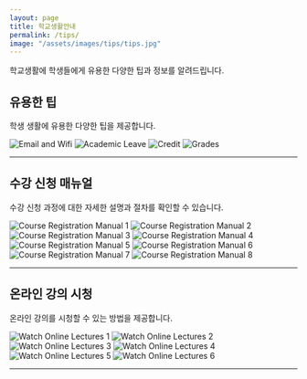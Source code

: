 ```yaml
---
layout: page
title: 학교생활안내
permalink: /tips/
image: "/assets/images/tips/tips.jpg"
---
```


학교생활에 학생들에게 유용한 다양한 팁과 정보를 알려드립니다.

## 유용한 팁

학생 생활에 유용한 다양한 팁을 제공합니다.

<div class="gallery-box">
  <div class="gallery">
    <img src="/assets/images/tips/Tips/1.email_wifi.jpeg" loading="lazy" alt="Email and Wifi">
    <img src="/assets/images/tips/Tips/2.academic_leave.jpeg" loading="lazy" alt="Academic Leave">
    <img src="/assets/images/tips/Tips/3.credit.jpeg" loading="lazy" alt="Credit">
    <img src="/assets/images/tips/Tips/4.grades.jpeg" loading="lazy" alt="Grades">
  </div>
</div>

---

## 수강 신청 매뉴얼

수강 신청 과정에 대한 자세한 설명과 절차를 확인할 수 있습니다.

<div class="gallery-box">
  <div class="gallery">
    <img src="/assets/images/tips/Course_Registration_Manual/1.Course_Registration_Manual.jpg" loading="lazy" alt="Course Registration Manual 1">
    <img src="/assets/images/tips/Course_Registration_Manual/2.Course_Registration_Manual.jpg" loading="lazy" alt="Course Registration Manual 2">
    <img src="/assets/images/tips/Course_Registration_Manual/3.Course_Registration_Manual.jpg" loading="lazy" alt="Course Registration Manual 3">
    <img src="/assets/images/tips/Course_Registration_Manual/4.Course_Registration_Manual.jpg" loading="lazy" alt="Course Registration Manual 4">
    <img src="/assets/images/tips/Course_Registration_Manual/5.Course_Registration_Manual.jpg" loading="lazy" alt="Course Registration Manual 5">
    <img src="/assets/images/tips/Course_Registration_Manual/6.Course_Registration_Manual.jpg" loading="lazy" alt="Course Registration Manual 6">
    <img src="/assets/images/tips/Course_Registration_Manual/7.Course_Registration_Manual.jpg" loading="lazy" alt="Course Registration Manual 7">
    <img src="/assets/images/tips/Course_Registration_Manual/8.Course_Registration_Manual.jpg" loading="lazy" alt="Course Registration Manual 8">
  </div>
</div>

---

## 온라인 강의 시청

온라인 강의를 시청할 수 있는 방법을 제공합니다.

<div class="gallery-box">
  <div class="gallery">
    <img src="/assets/images/tips/Watch_Online_Lectures/1.Watch_Online_Lectures.jpeg" loading="lazy" alt="Watch Online Lectures 1">
    <img src="/assets/images/tips/Watch_Online_Lectures/2.Watch_Online_Lectures.jpeg" loading="lazy" alt="Watch Online Lectures 2">
    <img src="/assets/images/tips/Watch_Online_Lectures/3.Watch_Online_Lectures.jpeg" loading="lazy" alt="Watch Online Lectures 3">
    <img src="/assets/images/tips/Watch_Online_Lectures/4.Watch_Online_Lectures.jpeg" loading="lazy" alt="Watch Online Lectures 4">
    <img src="/assets/images/tips/Watch_Online_Lectures/4.Watch_Online_Lectures.jpeg" loading="lazy" alt="Watch Online Lectures 5">
    <img src="/assets/images/tips/Watch_Online_Lectures/4.Watch_Online_Lectures.jpeg" loading="lazy" alt="Watch Online Lectures 6">
  </div>
</div>

---

